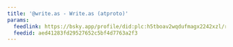```yaml
---
title: '@write.as - Write.as (atproto)'
params:
  feedlink: https://bsky.app/profile/did:plc:h5tboav2wqdufmagx2242xzl/rss
  feedid: aed41283fd29527652c5bf4d7763a2f3
---
```


